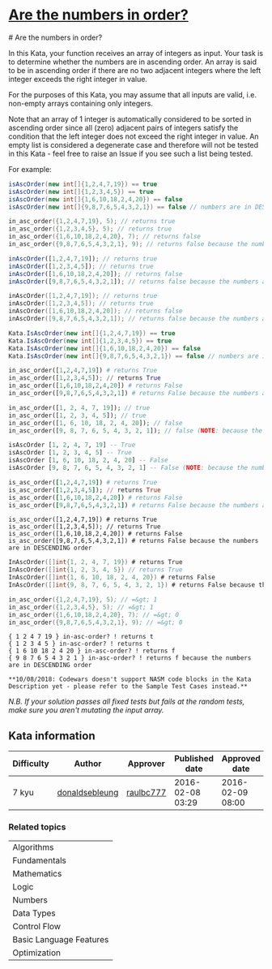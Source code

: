 
<h1><a href="https://www.codewars.com/kata/56b7f2f3f18876033f000307">Are the numbers in order?</a></h1>
<p>
# Are the numbers in order?

In this Kata, your function receives an array of integers as input.  Your task is to determine whether the numbers are in ascending order.  An array is said to be in ascending order if there are no two adjacent integers where the left integer exceeds the right integer in value.

For the purposes of this Kata, you may assume that all inputs are valid, i.e. non-empty arrays containing only integers.

Note that an array of 1 integer is automatically considered to be sorted in ascending order since all (zero) adjacent pairs of integers satisfy the condition that the left integer does not exceed the right integer in value.  An empty list is considered a degenerate case and therefore will not be tested in this Kata - feel free to raise an Issue if you see such a list being tested.

For example:

```java
isAscOrder(new int[]{1,2,4,7,19}) == true
isAscOrder(new int[]{1,2,3,4,5}) == true
isAscOrder(new int[]{1,6,10,18,2,4,20}) == false
isAscOrder(new int[]{9,8,7,6,5,4,3,2,1}) == false // numbers are in DESCENDING order
```
```c
in_asc_order({1,2,4,7,19}, 5); // returns true
in_asc_order({1,2,3,4,5}, 5); // returns true
in_asc_order({1,6,10,18,2,4,20}, 7); // returns false
in_asc_order({9,8,7,6,5,4,3,2,1}, 9); // returns false because the numbers are in DESCENDING order
```
```js
inAscOrder([1,2,4,7,19]); // returns true
inAscOrder([1,2,3,4,5]); // returns true
inAscOrder([1,6,10,18,2,4,20]); // returns false
inAscOrder([9,8,7,6,5,4,3,2,1]); // returns false because the numbers are in DESCENDING order
```
```cpp
inAscOrder([1,2,4,7,19]); // returns true
inAscOrder([1,2,3,4,5]); // returns true
inAscOrder([1,6,10,18,2,4,20]); // returns false
inAscOrder([9,8,7,6,5,4,3,2,1]); // returns false because the numbers are in DESCENDING order
```
```csharp
Kata.IsAscOrder(new int[]{1,2,4,7,19}) == true
Kata.IsAscOrder(new int[]{1,2,3,4,5}) == true
Kata.IsAscOrder(new int[]{1,6,10,18,2,4,20}) == false
Kata.IsAscOrder(new int[]{9,8,7,6,5,4,3,2,1}) == false // numbers are in DESCENDING order
```
```python
in_asc_order([1,2,4,7,19]) # returns True
in_asc_order([1,2,3,4,5]); // returns True
in_asc_order([1,6,10,18,2,4,20]) # returns False
in_asc_order([9,8,7,6,5,4,3,2,1]) # returns False because the numbers are in DESCENDING order
```
```php
in_asc_order([1, 2, 4, 7, 19]); // true
in_asc_order([1, 2, 3, 4, 5]); // true
in_asc_order([1, 6, 10, 18, 2, 4, 20]); // false
in_asc_order([9, 8, 7, 6, 5, 4, 3, 2, 1]); // false (NOTE: because the numbers are in DESCENDING order, not ascending order)
```
```haskell
isAscOrder [1, 2, 4, 7, 19] -- True
isAscOrder [1, 2, 3, 4, 5] -- True
isAscOrder [1, 6, 10, 18, 2, 4, 20] -- False
isAscOrder [9, 8, 7, 6, 5, 4, 3, 2, 1] -- False (NOTE: because the numbers are in DESCENDING order, not ascending order)
```
```ruby
is_asc_order([1,2,4,7,19]) # returns True
is_asc_order([1,2,3,4,5]); // returns True
is_asc_order([1,6,10,18,2,4,20]) # returns False
is_asc_order([9,8,7,6,5,4,3,2,1]) # returns False because the numbers are in DESCENDING order
```
```crystal
is_asc_order([1,2,4,7,19]) # returns True
is_asc_order([1,2,3,4,5]); // returns True
is_asc_order([1,6,10,18,2,4,20]) # returns False
is_asc_order([9,8,7,6,5,4,3,2,1]) # returns False because the numbers are in DESCENDING order
```
```go
InAscOrder([]int{1, 2, 4, 7, 19}) # returns True
InAscOrder([]int{1, 2, 3, 4, 5}) // returns True
InAscOrder([]int{1, 6, 10, 18, 2, 4, 20}) # returns False
InAscOrder([]int{9, 8, 7, 6, 5, 4, 3, 2, 1}) # returns False because the numbers are in DESCENDING order
```
```nasm
in_asc_order({1,2,4,7,19}, 5); // =&gt; 1
in_asc_order({1,2,3,4,5}, 5); // =&gt; 1
in_asc_order({1,6,10,18,2,4,20}, 7); // =&gt; 0
in_asc_order({9,8,7,6,5,4,3,2,1}, 9); // =&gt; 0
```
```factor
{ 1 2 4 7 19 } in-asc-order? ! returns t
{ 1 2 3 4 5 } in-asc-order? ! returns t
{ 1 6 10 18 2 4 20 } in-asc-order? ! returns f
{ 9 8 7 6 5 4 3 2 1 } in-asc-order? ! returns f because the numbers are in DESCENDING order
```

~~~if:nasm
**10/08/2018: Codewars doesn't support NASM code blocks in the Kata Description yet - please refer to the Sample Test Cases instead.**
~~~

*N.B. If your solution passes all fixed tests but fails at the random tests, make sure you aren't mutating the input array.*

</p>
<h2>Kata information</h2>
<table>
  <thead>
    <tr>
      <th>Difficulty</th>
      <th>Author</th>
      <th>Approver</th>
      <th>Published date</th>
      <th>Approved date</th>
    </tr>
  </thead>
  <tbody>
    <tr>
      <td>7 kyu</td>
      <td> <a href="https://www.codewars.com/users/donaldsebleung">donaldsebleung</a></td>
      <td> <a href="https://www.codewars.com/users/raulbc777">raulbc777</a></td>
      <td>2016-02-08 03:29</td>
      <td>2016-02-09 08:00</td>
    </tr>
  </tbody>
</table>
<h3>Related topics</h3>
<table>
  <tbody></tbody>
  <tr>
    <td>Algorithms</td>
  </tr>
  <tr>
    <td>Fundamentals</td>
  </tr>
  <tr>
    <td>Mathematics</td>
  </tr>
  <tr>
    <td>Logic</td>
  </tr>
  <tr>
    <td>Numbers</td>
  </tr>
  <tr>
    <td>Data Types</td>
  </tr>
  <tr>
    <td>Control Flow</td>
  </tr>
  <tr>
    <td>Basic Language Features</td>
  </tr>
  <tr>
    <td>Optimization</td>
  </tr>
</table>